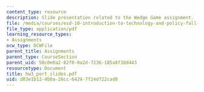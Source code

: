 ```yaml
---
content_type: resource
description: Slide presentation related to the Wedge Game assignment.
file: /media/courses/esd-10-introduction-to-technology-and-policy-fall-2006/d03e1b124b0a26cc64247f24d722cad0_hw3_port_slides.pdf
file_type: application/pdf
learning_resource_types:
- Assignments
ocw_type: OCWFile
parent_title: Assignments
parent_type: CourseSection
parent_uid: 58c0e0a2-82f0-0a2d-7236-185a8f38d443
resourcetype: Document
title: hw3_port_slides.pdf
uid: d03e1b12-4b0a-26cc-6424-7f24d722cad0
---
```


